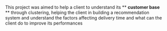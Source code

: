 This project was aimed to help a client to understand its ** **customer base** ** through clustering, helping the client in building a recommendation system and understand the factors affecting delivery time and what can the client do to improve its performances
